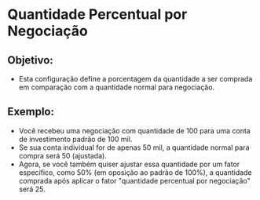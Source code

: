 # **Quantidade Percentual por Negociação**

## Objetivo:

- Esta configuração define a porcentagem da quantidade a ser comprada em comparação com a quantidade normal para negociação.

## Exemplo:

- Você recebeu uma negociação com quantidade de 100 para uma conta de investimento padrão de 100 mil.
- Se sua conta individual for de apenas 50 mil, a quantidade normal para compra será 50 (ajustada).
- Agora, se você também quiser ajustar essa quantidade por um fator específico, como 50% (em oposição ao padrão de 100%), a quantidade comprada após aplicar o fator "quantidade percentual por negociação" será 25.

